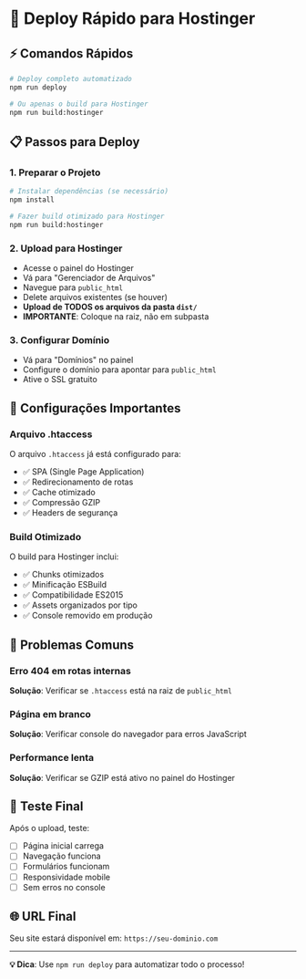 # 🚀 Deploy Rápido para Hostinger

## ⚡ Comandos Rápidos

```bash
# Deploy completo automatizado
npm run deploy

# Ou apenas o build para Hostinger
npm run build:hostinger
```

## 📋 Passos para Deploy

### 1. Preparar o Projeto
```bash
# Instalar dependências (se necessário)
npm install

# Fazer build otimizado para Hostinger
npm run build:hostinger
```

### 2. Upload para Hostinger
- Acesse o painel do Hostinger
- Vá para "Gerenciador de Arquivos"
- Navegue para `public_html`
- Delete arquivos existentes (se houver)
- **Upload de TODOS os arquivos da pasta `dist/`**
- **IMPORTANTE**: Coloque na raiz, não em subpasta

### 3. Configurar Domínio
- Vá para "Domínios" no painel
- Configure o domínio para apontar para `public_html`
- Ative o SSL gratuito

## 🔧 Configurações Importantes

### Arquivo .htaccess
O arquivo `.htaccess` já está configurado para:
- ✅ SPA (Single Page Application)
- ✅ Redirecionamento de rotas
- ✅ Cache otimizado
- ✅ Compressão GZIP
- ✅ Headers de segurança

### Build Otimizado
O build para Hostinger inclui:
- ✅ Chunks otimizados
- ✅ Minificação ESBuild
- ✅ Compatibilidade ES2015
- ✅ Assets organizados por tipo
- ✅ Console removido em produção

## 🚨 Problemas Comuns

### Erro 404 em rotas internas
**Solução**: Verificar se `.htaccess` está na raiz de `public_html`

### Página em branco
**Solução**: Verificar console do navegador para erros JavaScript

### Performance lenta
**Solução**: Verificar se GZIP está ativo no painel do Hostinger

## 📱 Teste Final

Após o upload, teste:
- [ ] Página inicial carrega
- [ ] Navegação funciona
- [ ] Formulários funcionam
- [ ] Responsividade mobile
- [ ] Sem erros no console

## 🌐 URL Final

Seu site estará disponível em:
`https://seu-dominio.com`

---

**💡 Dica**: Use `npm run deploy` para automatizar todo o processo!
